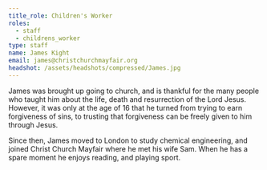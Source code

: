```yaml
---
title_role: Children's Worker
roles:
  - staff
  - childrens_worker
type: staff
name: James Kight
email: james@christchurchmayfair.org
headshot: /assets/headshots/compressed/James.jpg
---
```

James was brought up going to church, and is thankful for the many people who taught him about the life, death and resurrection of the Lord Jesus. However, it was only at the age of 16 that he turned from trying to earn forgiveness of sins, to trusting that forgiveness can be freely given to him through Jesus.

Since then, James moved to London to study chemical engineering, and joined Christ Church Mayfair where he met his wife Sam. When he has a spare moment he enjoys reading, and playing sport.
